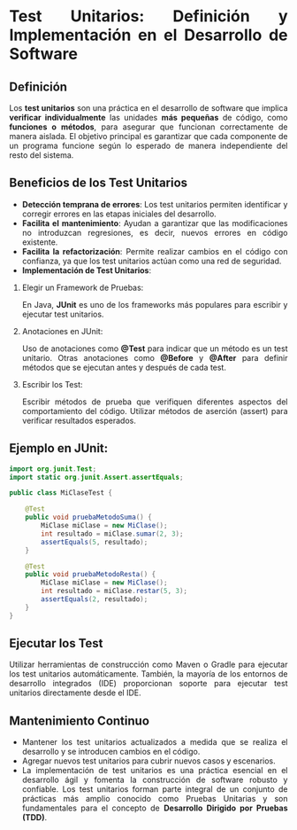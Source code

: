 <div align="justify">

# Test Unitarios: Definición y Implementación en el Desarrollo de Software

## Definición

Los __test unitarios__ son una práctica en el desarrollo de software que implica __verificar individualmente__ las unidades __más pequeñas__ de código, como __funciones o métodos__, para asegurar que funcionan correctamente de manera aislada. El objetivo principal es garantizar que cada componente de un programa funcione según lo esperado de manera independiente del resto del sistema.

## Beneficios de los Test Unitarios

- __Detección temprana de errores__: Los test unitarios permiten identificar y corregir errores en las etapas iniciales del desarrollo.
- __Facilita el mantenimiento__: Ayudan a garantizar que las modificaciones no introduzcan regresiones, es decir, nuevos errores en código existente.
- __Facilita la refactorización__: Permite realizar cambios en el código con confianza, ya que los test unitarios actúan como una red de seguridad.
- __Implementación de Test Unitarios__:

1. Elegir un Framework de Pruebas:

    En Java, __JUnit__ es uno de los frameworks más populares para escribir y ejecutar test unitarios.
2. Anotaciones en JUnit:

    Uso de anotaciones como __@Test__ para indicar que un método es un test unitario.
    Otras anotaciones como __@Before__ y __@After__ para definir métodos que se ejecutan antes y después de cada test.
3. Escribir los Test:

    Escribir métodos de prueba que verifiquen diferentes aspectos del comportamiento del código.
    Utilizar métodos de aserción (assert) para verificar resultados esperados.

## Ejemplo en JUnit:

```java
import org.junit.Test;
import static org.junit.Assert.assertEquals;

public class MiClaseTest {

    @Test
    public void pruebaMetodoSuma() {
        MiClase miClase = new MiClase();
        int resultado = miClase.sumar(2, 3);
        assertEquals(5, resultado);
    }

    @Test
    public void pruebaMetodoResta() {
        MiClase miClase = new MiClase();
        int resultado = miClase.restar(5, 3);
        assertEquals(2, resultado);
    }
}
```

## Ejecutar los Test

Utilizar herramientas de construcción como Maven o Gradle para ejecutar los test unitarios automáticamente.
También, la mayoría de los entornos de desarrollo integrados (IDE) proporcionan soporte para ejecutar test unitarios directamente desde el IDE.

##  Mantenimiento Continuo

- Mantener los test unitarios actualizados a medida que se realiza el desarrollo y se introducen cambios en el código.
- Agregar nuevos test unitarios para cubrir nuevos casos y escenarios.
- La implementación de test unitarios es una práctica esencial en el desarrollo ágil y fomenta la construcción de software robusto y confiable. Los test unitarios forman parte integral de un conjunto de prácticas más amplio conocido como Pruebas Unitarias y son fundamentales para el concepto de __Desarrollo Dirigido por Pruebas (TDD)__.

</div>